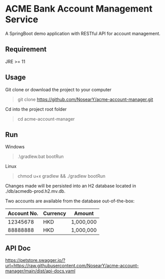 # ACME Bank Account Management Service

A SpringBoot demo application with RESTful API for account management.

## Requirement

JRE >= 11

## Usage 

Git clone or download the project to your computer

> git clone https://github.com/NosearY/acme-account-manager.git

Cd into the project root folder

>cd acme-account-manager

## Run

Windows
> .\gradlew.bat bootRun

Linux
> chmod u+x gradlew && ./gradlew bootRun

Changes made will be persisted into an H2 database located in ./db/acmedb-prod.h2.mv.db.

Two accounts are available from the database out-of-the-box:

| Account No. | Currency | Amount    |
|-------------|----------|-----------|
| 12345678    | HKD      | 1,000,000 |
| 88888888    | HKD      | 1,000,000 |

## API Doc

https://petstore.swagger.io/?url=https://raw.githubusercontent.com/NosearY/acme-account-manager/main/dist/api-docs.yaml


